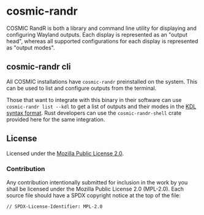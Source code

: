 # cosmic-randr

COSMIC RandR is both a library and command line utility for displaying and configuring Wayland outputs. Each display is represented as an "output head", whereas all supported configurations for each display is represented as "output modes".

## cosmic-randr cli

All COSMIC installations have `cosmic-randr` preinstalled on the system. This can be used to list and configure outputs from the terminal.

Those that want to integrate with this binary in their software can use `cosmic-randr list --kdl` to get a list of outputs and their modes in the [KDL syntax format](https://kdl.dev). Rust developers can use the `cosmic-randr-shell` crate provided here for the same integration.

## License

Licensed under the [Mozilla Public License 2.0](https://choosealicense.com/licenses/mpl-2.0).

### Contribution

Any contribution intentionally submitted for inclusion in the work by you shall be licensed under the Mozilla Public License 2.0 (MPL-2.0). Each source file should have a SPDX copyright notice at the top of the file:

```
// SPDX-License-Identifier: MPL-2.0
```
